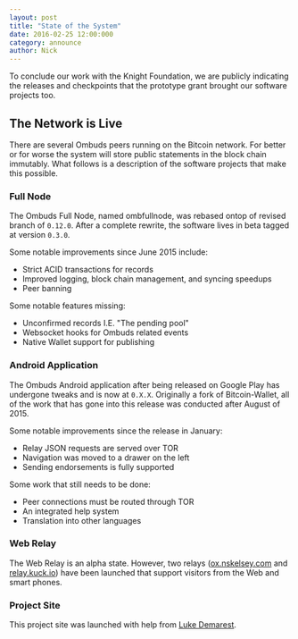 ```yaml
---
layout: post
title: "State of the System"
date: 2016-02-25 12:00:000
category: announce
author: Nick
---
```


To conclude our work with the Knight Foundation, we are publicly indicating the releases and checkpoints that 
the prototype grant brought our software projects too.
<!--more-->

## The Network is Live

There are several Ombuds peers running on the Bitcoin network. For better or for worse the system will store public statements in the block chain immutably. 
What follows is a description of the software projects that make this possible.


### Full Node

The Ombuds Full Node, named ombfullnode, was rebased ontop of revised branch of `0.12.0`.
After a complete rewrite, the software lives in beta tagged at version `0.3.0`.

Some notable improvements since June 2015 include:

- Strict ACID transactions for records
- Improved logging, block chain management, and syncing speedups
- Peer banning 

Some notable features missing:

- Unconfirmed records I.E. "The pending pool"
- Websocket hooks for Ombuds related events
- Native Wallet support for publishing

### Android Application

The Ombuds Android application after being released on Google Play has undergone tweaks and is now at `0.X.X`.
Originally a fork of Bitcoin-Wallet, all of the work that has gone into this release was conducted after August of 2015.

Some notable improvements since the release in January:

- Relay JSON requests are served over TOR
- Navigation was moved to a drawer on the left
- Sending endorsements is fully supported

Some work that still needs to be done:

- Peer connections must be routed through TOR
- An integrated help system
- Translation into other languages

### Web Relay

The Web Relay is an alpha state. 
However, two relays ([ox.nskelsey.com](http://ox.nskelsey.com) and [relay.kuck.io](http://relay.kuck.io)) have been launched that support visitors from the Web and smart phones.

### Project Site

This project site was launched with help from [Luke Demarest](https://github.com/ldemarest).


